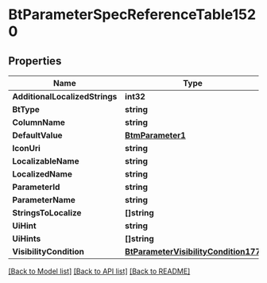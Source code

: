 # BtParameterSpecReferenceTable1520

## Properties

Name | Type | Description | Notes
------------ | ------------- | ------------- | -------------
**AdditionalLocalizedStrings** | **int32** |  | [optional] 
**BtType** | **string** |  | [optional] 
**ColumnName** | **string** |  | [optional] 
**DefaultValue** | [**BtmParameter1**](BTMParameter-1.md) |  | [optional] 
**IconUri** | **string** |  | [optional] 
**LocalizableName** | **string** |  | [optional] 
**LocalizedName** | **string** |  | [optional] 
**ParameterId** | **string** |  | [optional] 
**ParameterName** | **string** |  | [optional] 
**StringsToLocalize** | **[]string** |  | [optional] 
**UiHint** | **string** |  | [optional] 
**UiHints** | **[]string** |  | [optional] 
**VisibilityCondition** | [**BtParameterVisibilityCondition177**](BTParameterVisibilityCondition-177.md) |  | [optional] 

[[Back to Model list]](../README.md#documentation-for-models) [[Back to API list]](../README.md#documentation-for-api-endpoints) [[Back to README]](../README.md)


